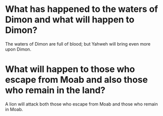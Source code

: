 # What has happened to the waters of Dimon and what will happen to Dimon?

The waters of Dimon are full of blood; but Yahweh will bring even more upon Dimon.

# What will happen to those who escape from Moab and also those who remain in the land?

A lion will attack both those who escape from Moab and those who remain in Moab.
